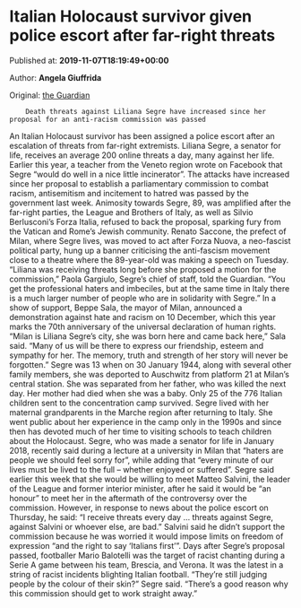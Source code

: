 
# Italian Holocaust survivor given police escort after far-right threats

Published at: **2019-11-07T18:19:49+00:00**

Author: **Angela Giuffrida**

Original: [the Guardian](https://www.theguardian.com/world/2019/nov/07/italian-holocaust-survivor-given-police-escort-after-far-right-threats)


        Death threats against Liliana Segre have increased since her proposal for an anti-racism commission was passed
      
An Italian Holocaust survivor has been assigned a police escort after an escalation of threats from far-right extremists.
Liliana Segre, a senator for life, receives an average 200 online threats a day, many against her life. Earlier this year, a teacher from the Veneto region wrote on Facebook that Segre “would do well in a nice little incinerator”.
The attacks have increased since her proposal to establish a parliamentary commission to combat racism, antisemitism and incitement to hatred was passed by the government last week.
Animosity towards Segre, 89, was amplified after the far-right parties, the League and Brothers of Italy, as well as Silvio Berlusconi’s Forza Italia, refused to back the proposal, sparking fury from the Vatican and Rome’s Jewish community.
Renato Saccone, the prefect of Milan, where Segre lives, was moved to act after Forza Nuova, a neo-fascist political party, hung up a banner criticising the anti-fascism movement close to a theatre where the 89-year-old was making a speech on Tuesday.
“Liliana was receiving threats long before she proposed a motion for the commission,” Paola Gargiulo, Segre’s chief of staff, told the Guardian. “You get the professional haters and imbeciles, but at the same time in Italy there is a much larger number of people who are in solidarity with Segre.”
In a show of support, Beppe Sala, the mayor of Milan, announced a demonstration against hate and racism on 10 December, which this year marks the 70th anniversary of the universal declaration of human rights.
“Milan is Liliana Segre’s city, she was born here and came back here,” Sala said. “Many of us will be there to express our friendship, esteem and sympathy for her. The memory, truth and strength of her story will never be forgotten.”
Segre was 13 when on 30 January 1944, along with several other family members, she was deported to Auschwitz from platform 21 at Milan’s central station. She was separated from her father, who was killed the next day. Her mother had died when she was a baby. Only 25 of the 776 Italian children sent to the concentration camp survived.
Segre lived with her maternal grandparents in the Marche region after returning to Italy. She went public about her experience in the camp only in the 1990s and since then has devoted much of her time to visiting schools to teach children about the Holocaust.
Segre, who was made a senator for life in January 2018, recently said during a lecture at a university in Milan that “haters are people we should feel sorry for”, while adding that “every minute of our lives must be lived to the full – whether enjoyed or suffered”.
Segre said earlier this week that she would be willing to meet Matteo Salvini, the leader of the League and former interior minister, after he said it would be “an honour” to meet her in the aftermath of the controversy over the commission. However, in response to news about the police escort on Thursday, he said: “I receive threats every day … threats against Segre, against Salvini or whoever else, are bad.”
Salvini said he didn’t support the commission because he was worried it would impose limits on freedom of expression “and the right to say ‘Italians first’”.
Days after Segre’s proposal passed, footballer Mario Balotelli was the target of racist chanting during a Serie A game between his team, Brescia, and Verona. It was the latest in a string of racist incidents blighting Italian football.
“They’re still judging people by the colour of their skin?” Segre said. “There’s a good reason why this commission should get to work straight away.”
